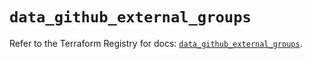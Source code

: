 # `data_github_external_groups`

Refer to the Terraform Registry for docs: [`data_github_external_groups`](https://registry.terraform.io/providers/integrations/github/5.44.0/docs/data-sources/external_groups).
